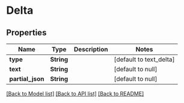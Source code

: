 # Delta
## Properties

| Name | Type | Description | Notes |
|------------ | ------------- | ------------- | -------------|
| **type** | **String** |  | [default to text_delta] |
| **text** | **String** |  | [default to null] |
| **partial\_json** | **String** |  | [default to null] |

[[Back to Model list]](../README.md#documentation-for-models) [[Back to API list]](../README.md#documentation-for-api-endpoints) [[Back to README]](../README.md)

